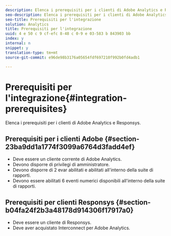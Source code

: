 ```yaml
---
description: Elenca i prerequisiti per i clienti di Adobe Analytics e Responsys.
seo-description: Elenca i prerequisiti per i clienti di Adobe Analytics e Responsys.
seo-title: Prerequisiti per l'integrazione
solution: Analytics
title: Prerequisiti per l'integrazione
uuid: 4 e 50 c 9 cf-efc 8-48 c 0-9 e 03-583 b 843903 bb
index: y
internal: n
snippet: y
translation-type: tm+mt
source-git-commit: e96de98b3176a05654fdf697210f992b0fd4adb1

---
```



# Prerequisiti per l'integrazione{#integration-prerequisites}

Elenca i prerequisiti per i clienti di Adobe Analytics e Responsys.

## Prerequisiti per i clienti Adobe {#section-23ba9dd1a1774f3099a6764d3fadd4ef}

* Deve essere un cliente corrente di Adobe Analytics.
* Devono disporre di privilegi di amministratore.
* Devono disporre di 2 evar abilitati e abilitati all'interno della suite di rapporti.
* Devono essere abilitati 6 eventi numerici disponibili all'interno della suite di rapporti.

## Prerequisiti per clienti Responsys {#section-b04fa24f2b3a48178d914306f17917a0}

* Deve essere un cliente di Responsys.
* Deve aver acquistato Interconnect per Adobe Analytics.

